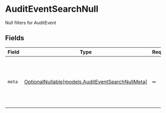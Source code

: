 # AuditEventSearchNull

Null filters for AuditEvent


## Fields

| Field                                                                                      | Type                                                                                       | Required                                                                                   | Description                                                                                | Example                                                                                    |
| ------------------------------------------------------------------------------------------ | ------------------------------------------------------------------------------------------ | ------------------------------------------------------------------------------------------ | ------------------------------------------------------------------------------------------ | ------------------------------------------------------------------------------------------ |
| `meta`                                                                                     | [OptionalNullable[models.AuditEventSearchNullMeta]](../models/auditeventsearchnullmeta.md) | :heavy_minus_sign:                                                                         | Metadata information for the AuditEvent                                                    | {<br/>"createdBy": true,<br/>"updatedAt": true,<br/>"updatedBy": true<br/>}                |